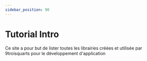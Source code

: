 ```yaml
---
sidebar_position: 98
---
```


# Tutorial Intro

Ce site a pour but de lister toutes les librairies créées et utilisée par 9troisquarts pour le développement d'application